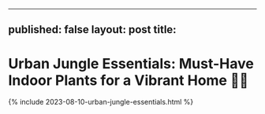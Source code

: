 
---
published: false
layout: post
title: <h1>Urban Jungle Essentials: Must-Have Indoor Plants for a Vibrant Home 🌿🏡</h1>
---
{% include 2023-08-10-urban-jungle-essentials.html %}
